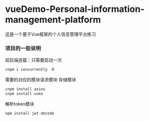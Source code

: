 # vueDemo-Personal-information-management-platform
这是一个基于Vue框架的个人信息管理平台练习



### 项目的一些说明

前后端连载：只需要启动一次

~~~js
cnpm i concurrently -D
~~~

需要的对应的模块请求模块 存储模块

~~~js
cnpm install axios
cnpm install vuex
~~~

解析token模块

~~~js
npm install jwt-decode
~~~

